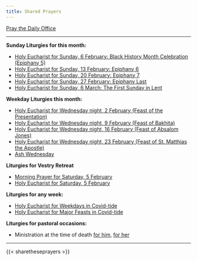 ```yaml
---
title: Shared Prayers
---
```


[Pray the Daily Office](daily/)

-------------

**Sunday Liturgies for this month:**
- [Holy Eucharist for Sunday, 6 February: Black History Month Celebration (Epiphany 5)](archive/2022/fifth-sunday-after-epiphany-bhm)
- [Holy Eucharist for Sunday, 13 February: Epiphany 6](archive/2022/sixth-sunday-after-epiphany)
- [Holy Eucharist for Sunday, 20 February: Epiphany 7](archive/2022/seventh-sunday-after-epiphany)
- [Holy Eucharist for Sunday, 27 February: Epiphany Last](archive/2022/last-sunday-after-the-epiphany)
- [Holy Eucharist for Sunday, 6 March: The First Sunday in Lent](archive/2022/first-sunday-in-lent/)


**Weekday Liturgies this month:**
- [Holy Eucharist for Wednesday night, 2 February (Feast of the Presentation)](archive/2022/the-presentation)
- [Holy Eucharist for Wednesday night, 9 February (Feast of Bakhita)]()
- [Holy Eucharist for Wednesday night, 16 February (Feast of Absalom Jones)]()
- [Holy Eucharist for Wednesday night, 23 February (Feast of St. Matthias the Apostle)](archive/2022/st-matthias/)
- [Ash Wednesday](archive/2022/ash-wednesday/)

**Liturgies for Vestry Retreat**
- [Morning Prayer for Saturday, 5 February](archive/2022/mp-20220205)
- [Holy Eucharist for Saturday, 5 February](archive/2022/he-sixth-epiphany-vestry)

**Liturgies for any week:**
- [Holy Eucharist for Weekdays in Covid-tide](archive/he-covid-weekday)
- [Holy Eucharist for Major Feasts in Covid-tide](archive/he-covid-feasts)

**Liturgies for pastoral occasions:**
- Ministration at the time of death [for him](archive/occasions/atdeath-m), [for her](archive/occasions/atdeath-f)
------------

{{< sharetheseprayers >}}
